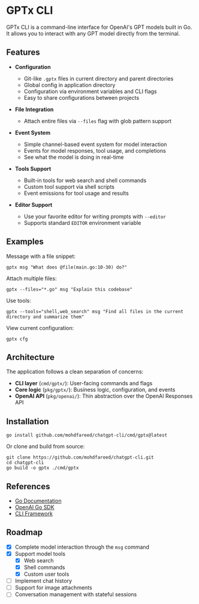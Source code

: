 # GPTx CLI

GPTx CLI is a command-line interface for OpenAI's GPT models built in Go.
It allows you to interact with any GPT model directly from the terminal.

## Features

- **Configuration**
  - Git-like `.gptx` files in current directory and parent directories
  - Global config in application directory
  - Configuration via environment variables and CLI flags
  - Easy to share configurations between projects

- **File Integration**
  - Attach entire files via `--files` flag with glob pattern support

- **Event System**
  - Simple channel-based event system for model interaction
  - Events for model responses, tool usage, and completions
  - See what the model is doing in real-time

- **Tools Support**
  - Built-in tools for web search and shell commands
  - Custom tool support via shell scripts
  - Event emissions for tool usage and results

- **Editor Support**
  - Use your favorite editor for writing prompts with `--editor`
  - Supports standard `EDITOR` environment variable

## Examples

Message with a file snippet:
```
gptx msg "What does @file(main.go:10-30) do?"
```

Attach multiple files:
```
gptx --files="*.go" msg "Explain this codebase"
```

Use tools:
```
gptx --tools="shell,web_search" msg "Find all files in the current directory and summarize them"
```

View current configuration:
```
gptx cfg
```

## Architecture

The application follows a clean separation of concerns:

- **CLI layer** (`cmd/gptx/`): User-facing commands and flags
- **Core logic** (`pkg/gptx/`): Business logic, configuration, and events
- **OpenAI API** (`pkg/openai/`): Thin abstraction over the OpenAI Responses API

## Installation

```
go install github.com/mohdfareed/chatgpt-cli/cmd/gptx@latest
```

Or clone and build from source:

```
git clone https://github.com/mohdfareed/chatgpt-cli.git
cd chatgpt-cli
go build -o gptx ./cmd/gptx
```

## References

- [Go Documentation](https://go.dev/doc)
- [OpenAI Go SDK](https://github.com/openai/openai-go)
- [CLI Framework](https://cli.urfave.org/v3)

## Roadmap

- [x] Complete model interaction through the `msg` command
- [x] Support model tools
  - [x] Web search
  - [x] Shell commands
  - [x] Custom user tools
- [ ] Implement chat history
- [ ] Support for image attachments
- [ ] Conversation management with stateful sessions
